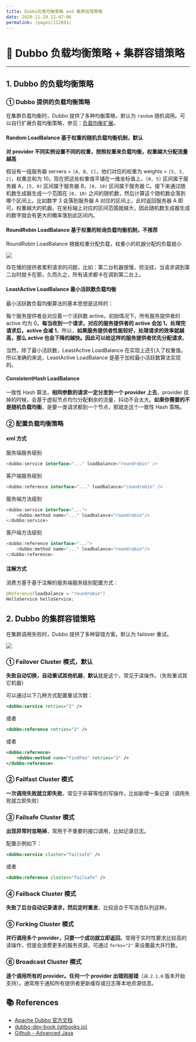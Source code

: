 ```yaml
---
title: Dubbo负载均衡策略 and 集群容错策略
date: 2020-11-29 12:47:06
permalink: /pages/112681/
---
```

# 💈 Dubbo 负载均衡策略 + 集群容错策略

---

## 1. Dubbo 的负载均衡策略

### ① Dubbo 提供的负载均衡策略

在集群负载均衡时，Dubbo 提供了多种均衡策略，默认为 `random` 随机调用。可以自行扩展负载均衡策略，参见：[负载均衡扩展](https://dubbo.gitbooks.io/dubbo-dev-book/content/impls/load-balance.html)。

#### Random LoadBalance 基于权重的随机负载均衡机制，默认

**对 provider 不同实例设置不同的权重，按照权重来负载均衡，权重越大分配流量越高**

假设有一组服务器 servers = `[A, B, C]`，他们对应的权重为 weights = `[5, 3, 2]`，权重总和为 10。现在把这些权重值平铺在一维坐标值上，`[0, 5)` 区间属于服务器 A，`[5, 8)` 区间属于服务器 B，`[8, 10)` 区间属于服务器 C。接下来通过随机数生成器生成一个范围在 `[0, 10)` 之间的随机数，然后计算这个随机数会落到哪个区间上。比如数字 3 会落到服务器 A 对应的区间上，此时返回服务器 A 即可。权重越大的机器，在坐标轴上对应的区间范围就越大，因此随机数生成器生成的数字就会有更大的概率落到此区间内。

#### RoundRobin LoadBalance 基于权重的轮询负载均衡机制，不推荐

RoundRobin LoadBalance 根据权重分配负载，权重小的机器分配的负载就小

![](https://cs-wiki.oss-cn-shanghai.aliyuncs.com/img/20201127120840.png)

存在慢的提供者累积请求的问题，比如：第二台机器很慢，但没挂，当请求调到第二台时就卡在那，久而久之，所有请求都卡在调到第二台上。

#### LeastActive LoadBalance 最小活跃数负载均衡

最小活跃数负载均衡算法的基本思想是这样的：

每个服务提供者会对应着一个活跃数 active。初始情况下，所有服务提供者的 active 均为 0。**每当收到一个请求，对应的服务提供者的 active 会加 1，处理完请求后，active 会减 1**。所以，**如果服务提供者性能较好，处理请求的效率就越高，那么 active 也会下降的越快。因此可以给这样的服务提供者优先分配请求**。

当然，除了最小活跃数，LeastActive LoadBalance 在实现上还引入了权重值。所以准确的来说，LeastActive  LoadBalance 是基于加权最小活跃数算法实现的。

#### ConsistentHash LoadBalance

一致性 Hash 算法，**相同参数的请求一定分发到一个 provider 上去**，provider 挂掉的时候，会基于虚拟节点均匀分配剩余的流量，抖动不会太大。**如果你需要的不是随机负载均衡**，是要一类请求都到一个节点，那就走这个一致性 Hash 策略。

### ② 配置负载均衡策略

#### xml 方式

服务端服务级别

```java
<dubbo:service interface="..." loadbalance="roundrobin" />
```

客户端服务级别

```java
<dubbo:reference interface="..." loadbalance="roundrobin" />
```

服务端方法级别

```java
<dubbo:service interface="...">
    <dubbo:method name="..." loadbalance="roundrobin"/>
</dubbo:service>
```

客户端方法级别

```java
<dubbo:reference interface="...">
    <dubbo:method name="..." loadbalance="roundrobin"/>
</dubbo:reference>
```

#### 注解方式

消费方基于基于注解的服务端服务级别配置方式：

```java
@Reference(loadbalance = "roundrobin")
HelloService helloService;
```

## 2. Dubbo 的集群容错策略

在集群调用失败时，Dubbo 提供了多种容错方案，默认为 failover 重试。

![](https://cs-wiki.oss-cn-shanghai.aliyuncs.com/img/20201205224850.png)

### ① Failover Cluster 模式，默认

**失败自动切换，自动重试其他机器**，**默认**就是这个，常见于读操作。（失败重试其它机器）

可以通过以下几种方式配置重试次数：

```xml
<dubbo:service retries="2" />
```

或者

```xml
<dubbo:reference retries="2" />
```

或者

```xml
<dubbo:reference>
    <dubbo:method name="findFoo" retries="2" />
</dubbo:reference>
```

### ② Failfast Cluster 模式

**一次调用失败就立即失败**，常见于非幂等性的写操作，比如新增一条记录（调用失败就立即失败）

### ③ Failsafe Cluster 模式

**出现异常时忽略掉**，常用于不重要的接口调用，比如记录日志。

配置示例如下：

```xml
<dubbo:service cluster="failsafe" />
```

或者

```xml
<dubbo:reference cluster="failsafe" />
```

### ④ Failback Cluster 模式

**失败了后台自动记录请求，然后定时重发**，比较适合于写消息队列这种。

### ⑤ Forking Cluster 模式

**并行调用多个 provider，只要一个成功就立即返回**。常用于实时性要求比较高的读操作，但是会浪费更多的服务资源，可通过 `forks="2"` 来设置最大并行数。

### ⑥ Broadcast Cluster 模式

**逐个调用所有的 provider。任何一个 provider 出错则报错**（从 `2.1.0` 版本开始支持）。通常用于通知所有提供者更新缓存或日志等本地资源信息。

## 📚 References

- [Apache Dubbo 官方文档](http://dubbo.apache.org/zh/docs/v2.7/user/preface/requirements/)
- [dubbo-dev-book (gitbooks.io)](https://dubbo.gitbooks.io/dubbo-dev-book/content/design.html)
- [Github - Advanced Java](https://doocs.gitee.io/advanced-java/#/./docs/distributed-system/dubbo-operating-principle)